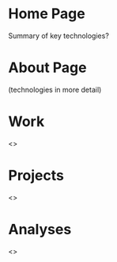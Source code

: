 
# Home Page
Summary of key technologies?

# About Page
(technologies in more detail)

# Work
<>

# Projects
<>

# Analyses
<>

